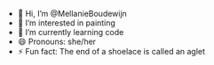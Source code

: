 - 👋 Hi, I’m @MellanieBoudewijn
- 👀 I’m interested in painting
- 🌱 I’m currently learning code
- 😄 Pronouns: she/her
- ⚡ Fun fact: The end of a shoelace is called an aglet

<!---
MellanieBoudewijn/MellanieBoudewijn is a ✨ special ✨ repository because its `README.md` (this file) appears on your GitHub profile.
You can click the Preview link to take a look at your changes.
--->
